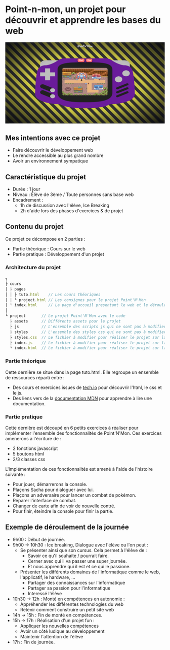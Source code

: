 # Point-n-mon, un projet pour découvrir et apprendre les bases du web

![Point'N'Mon](./assets/point-n-mon.png)

## Mes intentions avec ce projet

- Faire découvrir le développement web
- Le rendre accessible au plus grand nombre
- Avoir un environnement sympatique

## Caractéristique du projet

- Durée : 1 jour
- Niveau : Élève de 3ème / Toute personnes sans base web
- Encadrement : 
  - 1h de discussion avec l'élève, Ice Breaking
  - 2h d'aide lors des phases d'exercices & de projet

## Contenu du projet

Ce projet ce décompose en 2 parties : 

- Partie théorique : Cours sur le web
- Partie pratique : Développement d'un projet

### Architecture du projet

```js
┐
├ cours
│ ├ pages
│ │ ├ tuto.html    // Les cours théoriques
│ │ └ project.html // Les consignes pour le projet Point'N'Mon 
│ └ index.html     // La page d'accueil presentant le web et le déroulement de la journée
│
└ project       // Le projet Point'N'Mon avec le code
  ├ assets      // Différents assets pour le projet
  ├ js          // L'ensemble des scripts js qui ne sont pas à modifier par l'élève
  ├ styles      // L'ensemble des styles css qui ne sont pas à modifier par l'élève
  ├ styles.css  // Le fichier à modifier pour réaliser le projet sur la partie css    
  ├ index.js    // Le fichier à modifier pour réaliser le projet sur la partie js
  └ index.html  // Le fichier à modifier pour réaliser le projet sur la partie html
```

### Partie théorique

Cette dernière se situe dans la page tuto.html. Elle regroupe un ensemble de ressources réparti entre : 

- Des cours et exercices issues de [tech.io](https://tech.io) pour découvrir l'html, le css et le js.
- Des liens vers de la [documentation MDN](https://developer.mozilla.org/fr/docs/Web) pour apprendre à lire une documentation.

### Partie pratique

Cette dernière est découpé en 6 petits exercices à réaliser pour implémenter l'ensemble des fonctionnalités de Point'N'Mon. Ces exercices amenerons à l'écriture de :

- 2 fonctions javascript
- 5 boutons html
- 2/3 classes css

L'implémentation de ces fonctionnalités est amené à l'aide de l'histoire suivante :

- Pour jouer, démarrerons la console.
- Plaçons Sacha pour dialoguer avec lui.
- Plaçons un adversaire pour lancer un combat de pokémon.
- Réparer l'interface de combat.
- Changer de carte afin de voir de nouvelle contré.
- Pour finir, éteindre la console pour finir la partie.

## Exemple de déroulement de la journée

- 9h00 : Début de journée.
- 9h00 -> 10h30 : Ice breaking, Dialogue avec l'élève ou l'on peut : 
    + Se présenter ainsi que son cursus. Cela permet à l'élève de :
        * Savoir ce qu'il souhaite / pourrait faire.
        * Cerner avec qui il va passer une super journée.
        * Et nous apprendre qui il est et ce qui le passione. 
    + Présenter les différents domaines de l'informatique comme le web, l'applicatif, le hardware, ...
        * Partager des connaissances sur l'informatique
        * Partager sa passion pour l'informatique
        * Interessé l'élève
- 10h30 -> 12h : Monté en compétences en autonomie :
    + Appréhender les différentes technologies du web
    + Retenir comment construire un petit site web
- 14h -> 15h : Fin de monté en compétences.
- 15h -> 17h : Réalisation d'un projet fun :
    + Appliquer les nouvelles compétences
    + Avoir un côté ludique au développement
    + Maintenir l'attention de l'élève 
- 17h : Fin de journée.
